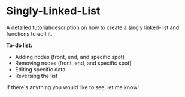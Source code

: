 # Singly-Linked-List
A detailed tutorial/description on how to create a singly linked-list and functions to edit it.

**To-do list:**
- Adding nodes (front, end, and specific spot)
- Removing nodes (front, end, and specific spot)
- Editing specific data
- Reversing the list

If there's anything you would like to see, let me know!
